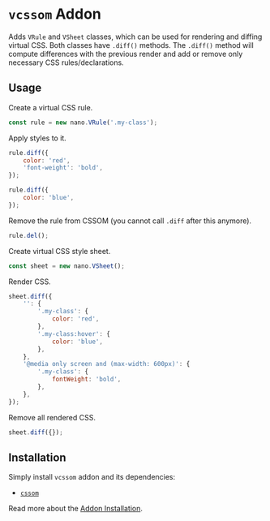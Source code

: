# `vcssom` Addon

Adds `VRule` and `VSheet` classes, which can be used for rendering and diffing
virtual CSS. Both classes have `.diff()` methods. The `.diff()` method will compute
differences with the previous render and add or remove only necessary CSS rules/declarations.


## Usage

Create a virtual CSS rule.

```js
const rule = new nano.VRule('.my-class');
```

Apply styles to it.

```js
rule.diff({
    color: 'red',
    'font-weight': 'bold',
});

rule.diff({
    color: 'blue',
});
```

Remove the rule from CSSOM (you cannot call `.diff` after this anymore).

```js
rule.del();
```

Create virtual CSS style sheet.

```js
const sheet = new nano.VSheet();
```

Render CSS.

```js
sheet.diff({
    '': {
        '.my-class': {
            color: 'red',
        },
        '.my-class:hover': {
            color: 'blue',
        },
    },
    '@media only screen and (max-width: 600px)': {
        '.my-class': {
            fontWeight: 'bold',
        },
    },
});
```

Remove all rendered CSS.

```js
sheet.diff({});
```


## Installation

Simply install `vcssom` addon and its dependencies:

- [`cssom`](./cssom.md)

Read more about the [Addon Installation](./Addons.md#addon-installation).
